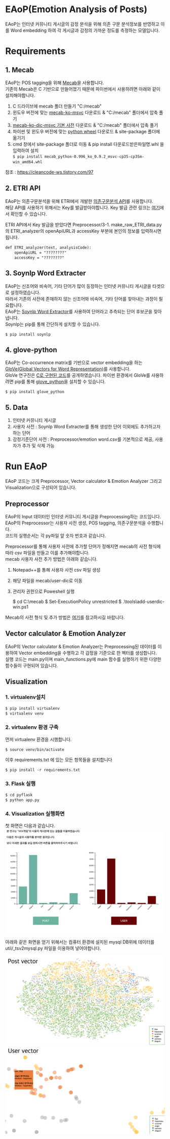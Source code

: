 EAoP(Emotion Analysis of Posts)
===============================

EAoP는 인터넷 커뮤니티 게시글의 감정 분석을 위해 의존 구문 분석정보를 반영하고 이를 Word embedding 하여 각 게시글과 감정의 가까운 정도를 측정하는 모델입니다. 

# Requirements

## 1. Mecab
EAoP는 POS tagging을 위해 [Mecab](https://bitbucket.org/eunjeon/mecab-ko-dic/src/master/)을 사용합니다.  
기존의 Mecab은 C 기반으로 만들어졌기 때문에 파이썬에서 사용하려면 아래와 같이 설치해야합니다. 

1. C 드라이브에 mecab 폴더 만들기 "C:/mecab"  
2. 윈도우 버전에 맞는 [mecab-ko-msvc](https://github.com/Pusnow/mecab-ko-msvc/releases/tag/release-0.9.2-msvc-3) 다운로드 & "C:/mecab" 폴더에서 압축 풀기  
3. [mecab-ko-dic-msvc 기본 사전](https://github.com/Pusnow/mecab-ko-dic-msvc/releases/tag/mecab-ko-dic-2.1.1-20180720-msvc) 다운로드 & "C:/mecab" 폴더에서 압축 풀기  
4. 파이썬 및 윈도우 버전에 맞는 [python wheel](https://github.com/Pusnow/mecab-python-msvc/releases/tag/mecab_python-0.996_ko_0.9.2_msvc-2) 다운로드 & site-package 폴더에 옮기기  
5. cmd 창에서 site-package 폴더로 이동 & pip install 다운로드받은파일명.whl 을 입력하여 설치  
`$ pip install mecab_python-0.996_ko_0.9.2_msvc-cp35-cp35m-win_amd64.whl`    
	
참조 : <https://cleancode-ws.tistory.com/97>

## 2. ETRI API
EAoP는 의존구문분석을 위해 ETRI에서 개발한 [의존구문분석 API](http://aiopen.etri.re.kr/guide_wiseNLU.php#group01)를 사용합니다.  
해당 API를 사용하기 위해서는 Key를 발급받아야합니다. Key 발급 관련 링크는 [여기](http://aiopen.etri.re.kr/key_main.php)에서 확인할 수 있습니다.  

ETRI API에서 Key 발급을 받았다면 Preprocessor/3-1. make_raw_ETRI_data.py의 ETRI_analyzer의 openApiURL과 accessKey 부분에 본인의 정보를 입력하시면 됩니다.  

```  
def ETRI_analyzer(text, analysisCode):  
    openApiURL = "????????"  
    accessKey = "????????"  
```  

## 3. Soynlp Word Extracter
EAoP는 신조어와 비속어, 기타 단어가 많이 등장하는 인터넷 커뮤니티 게시글을 타겟으로 설정하였습니다.   
따라서 기존의 사전에 존재하지 않는 신조어와 비속어, 기타 단어를 찾아내는 과정이 필요합니다.    
EAoP는 [Soynlp Word Extractor](https://github.com/lovit/soynlp)를 사용하여 단어라고 추측되는 단어 후보군을 찾아냅니다.  
Soynlp는 pip를 통해 간단하게 설치할 수 있습니다.  

	$ pip install soynlp 

## 4. glove-python
EAoP는 Co-occurrence matrix를 기반으로 vector embedding을 하는 [GloVe(Global Vectors for Word Representation)](https://nlp.stanford.edu/projects/glove/)를 사용합니다.   
GloVe 연구진은 [C로 구현된 코드](https://github.com/stanfordnlp/GloVe)를 공개하였습니다. 파이썬 환경에서 GloVe를 사용하려면 pip를 통해 [glove_python](https://github.com/maciejkula/glove-python)을 설치할 수 있습니다.  

	$ pip install glove_python

## 5. Data
1. 인터넷 커뮤니티 게시글  
2. 사용자 사전 : Soynlp Word Extracter를 통해 생성한 단어 이외에도 추가하고자 하는 단어  
3. 감정기준단어 사전 : Preprocessor/emotion word.csv를 기본적으로 제공, 사용자가 추가 및 삭제 가능  

# Run EAoP

EAoP 코드는 크게 Preprocessor, Vector calculator & Emotion Analyzer 그리고 Visualization으로 구성되어 있습니다.   

## Preprocessor
EAoP의 Input 데이터인 인터넷 커뮤니티 게시글을 Preprocessing하는 코드입니다.  
EAoP의 Preprocessor는 사용자 사전 생성, POS tagging, 의존구문분석을 수행합니다.  
코드의 실행순서는 각 py파일 앞 숫자 번호과 같습니다.  

Preprocessor를 통해 사용자 사전에 추가할 단어가 정해지면 mecab의 사전 형식에 따라 csv 파일을 만들고 이를 추가해야합니다.  
mecab 사용자 사전 추가 방법은 아래와 같습니다.  

1. Notepad++를 통해 사용자 사전 csv 파일 생성  
2. 해당 파일을 mecab/user-dic로 이동   
3. 관리자 권한으로 Poweshell 실행  
  
	$ cd C:\mecab
	$ Set-ExecutionPolicy unrestricted
	$ .\tools\add-userdic-win.ps1

Mecab의 사전 형식 및 추가 방법은 [여기](https://bitbucket.org/eunjeon/mecab-ko-dic/src/df15a487444d88565ea18f8250330276497cc9b9/final/user-dic/README.md)를 참고하시길 바랍니다. 

## Vector calculator & Emotion Analyzer
EAoP의 Vector calculator & Emotion Analyzer는 Preprocessing된 데이터를 이용하여 Vector embedding을 수행하고 각 감정을 기준으로 한 벡터를 생성합니다.   
실행 코드는 main.py이며 main_functions.py에 main 함수를 실행하기 위한 다양한 함수들이 구현되어 있습니다.

## Visualization

### 1. virtualenv설치
	$ pip install virtualenv
	$ virtualenv venv

### 2. virtualenv 환경 구축
먼저 virtualenv 환경을 시행합니다.

	$ source venv/bin/activate

이후 requirements.txt 에 있는 모든 항목들을 설치합니다

	$ pip install -r requirements.txt

### 3. Flask 실행
	$ cd pyflask
	$ python app.py


### 4. Visualization 실행화면

첫 화면은 다음과 같습니다.
![index](./images/index.png)

아래와 같은 화면을 얻기 위해서는 컴퓨터 환경에 설치된 mysql DB위에 데이터를 util/_tsv2mysql.py 파일을 이용하여 넣어야합니다.

![post_vector](./images/post_vector.png)
![user_vector](./images/user_vector.png)


